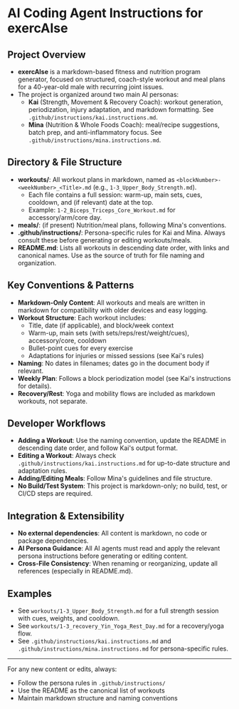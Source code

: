 # AI Coding Agent Instructions for exercAIse

## Project Overview
- **exercAIse** is a markdown-based fitness and nutrition program generator, focused on structured, coach-style workout and meal plans for a 40-year-old male with recurring joint issues.
- The project is organized around two main AI personas:
  - **Kai** (Strength, Movement & Recovery Coach): workout generation, periodization, injury adaptation, and markdown formatting. See `.github/instructions/kai.instructions.md`.
  - **Mina** (Nutrition & Whole Foods Coach): meal/recipe suggestions, batch prep, and anti-inflammatory focus. See `.github/instructions/mina.instructions.md`.

## Directory & File Structure
- **workouts/**: All workout plans in markdown, named as `<blockNumber>-<weekNumber>_<Title>.md` (e.g., `1-3_Upper_Body_Strength.md`).
  - Each file contains a full session: warm-up, main sets, cues, cooldown, and (if relevant) date at the top.
  - Example: `1-2_Biceps_Triceps_Core_Workout.md` for accessory/arm/core day.
- **meals/**: (if present) Nutrition/meal plans, following Mina's conventions.
- **.github/instructions/**: Persona-specific rules for Kai and Mina. Always consult these before generating or editing workouts/meals.
- **README.md**: Lists all workouts in descending date order, with links and canonical names. Use as the source of truth for file naming and organization.

## Key Conventions & Patterns
- **Markdown-Only Content**: All workouts and meals are written in markdown for compatibility with older devices and easy logging.
- **Workout Structure**: Each workout includes:
  - Title, date (if applicable), and block/week context
  - Warm-up, main sets (with sets/reps/rest/weight/cues), accessory/core, cooldown
  - Bullet-point cues for every exercise
  - Adaptations for injuries or missed sessions (see Kai's rules)
- **Naming**: No dates in filenames; dates go in the document body if relevant.
- **Weekly Plan**: Follows a block periodization model (see Kai's instructions for details).
- **Recovery/Rest**: Yoga and mobility flows are included as markdown workouts, not separate.

## Developer Workflows
- **Adding a Workout**: Use the naming convention, update the README in descending date order, and follow Kai's output format.
- **Editing a Workout**: Always check `.github/instructions/kai.instructions.md` for up-to-date structure and adaptation rules.
- **Adding/Editing Meals**: Follow Mina's guidelines and file structure.
- **No Build/Test System**: This project is markdown-only; no build, test, or CI/CD steps are required.

## Integration & Extensibility
- **No external dependencies**: All content is markdown, no code or package dependencies.
- **AI Persona Guidance**: All AI agents must read and apply the relevant persona instructions before generating or editing content.
- **Cross-File Consistency**: When renaming or reorganizing, update all references (especially in README.md).

## Examples
- See `workouts/1-3_Upper_Body_Strength.md` for a full strength session with cues, weights, and cooldown.
- See `workouts/1-3_recovery_Yin_Yoga_Rest_Day.md` for a recovery/yoga flow.
- See `.github/instructions/kai.instructions.md` and `.github/instructions/mina.instructions.md` for persona-specific rules.

---

For any new content or edits, always:
- Follow the persona rules in `.github/instructions/`
- Use the README as the canonical list of workouts
- Maintain markdown structure and naming conventions
